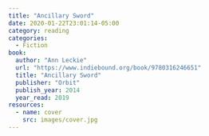 ```yaml
---
title: "Ancillary Sword"
date: 2020-01-22T23:01:14-05:00
category: reading
categories:
  - Fiction
book:
  author: "Ann Leckie"
  url: "https://www.indiebound.org/book/9780316246651"
  title: "Ancillary Sword"
  publisher: "Orbit"
  publish_year: 2014
  year_read: 2019
resources:
  - name: cover
    src: images/cover.jpg
---
```


